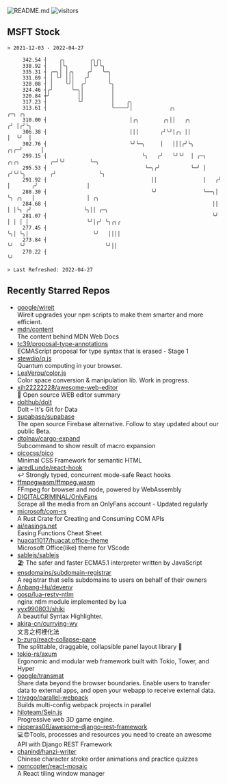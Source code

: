 ![README.md](https://github.com/Gerhut/Gerhut/workflows/README.md/badge.svg)
![visitors](https://visitors.vercel.app/Gerhut/Gerhut?token=8cf69d1f6813d272ef062726b6070c9be4ff72038cfe5a7ded7384a8da65d866)

## MSFT Stock

```
> 2021-12-03 - 2022-04-27

     342.54 ┤    ╭╮        ╭╮╭╮                                                                                  
     338.92 ┤    │╰╮       │╰╯╰╮                                                                                 
     335.31 ┤ ╭─╮│ │╭╮    ╭╯   ╰─╮                                                                               
     331.69 ┤ │ ╰╯ │││   ╭╯      │                                                                               
     328.08 ┤ │    ╰╯│  ╭╯       ╰╮                                                                              
     324.46 ┤╭╯      ╰─╮│         │                                                                              
     320.84 ┼╯         ││         │                                                                              
     317.23 ┤          ╰╯         │    ╭╮                                                                        
     313.61 ┤                     ╰────╯│            ╭╮                                    ╭─╮ ╭╮                
     310.00 ┤                           │╭╮        ╭╮││   ╭╮                              ╭╯ │╭╯╰╮               
     306.38 ┤                           │││       ╭╯╰╯│╭╮ ││                              │  ╰╯  │               
     302.76 ┤                           ╰╯╰─╮     │   │││╭╯╰╮                         ╭╮╭─╯      │               
     299.15 ┤                               ╰╮   ╭╯   ╰╯╰╯  │ ╭─╮     ╭╮╭╮          ╭─╯╰╯        ╰─╮             
     295.53 ┤                                ╰─╮╭╯          ╰─╯ │    ╭╯╰╯╰╮        ╭╯              ╰╮            
     291.92 ┤                                  ││               │   ╭╯    │       ╭╯                │            
     288.30 ┤                                  ╰╯               ╰──╮│     ╰╮ ╭╮   │                 │ ╭╮         
     284.68 ┤                                                      ││      │ │╰╮ ╭╯                 ╰╮││ ╭─╮     
     281.07 ┤                                                      ╰╯      │ │ │ │                   ╰╯│╭╯ ╰╮╭╮╭ 
     277.45 ┤                                                              ╰╮│ ╰╮│                     ╰╯   ││││ 
     273.84 ┤                                                               ╰╯  ╰╯                          ╰╯││ 
     270.22 ┤                                                                                                 ╰╯ 

> Last Refreshed: 2022-04-27
```

## Recently Starred Repos

- [google/wireit](https://github.com/google/wireit)  
  Wireit upgrades your npm scripts to make them smarter and more efficient.
- [mdn/content](https://github.com/mdn/content)  
  The content behind MDN Web Docs
- [tc39/proposal-type-annotations](https://github.com/tc39/proposal-type-annotations)  
  ECMAScript proposal for type syntax that is erased - Stage 1
- [stewdio/q.js](https://github.com/stewdio/q.js)  
  Quantum computing in your browser.
- [LeaVerou/color.js](https://github.com/LeaVerou/color.js)  
  Color space conversion & manipulation lib. Work in progress.
- [xjh22222228/awesome-web-editor](https://github.com/xjh22222228/awesome-web-editor)  
  🔨  Open source WEB editor summary
- [dolthub/dolt](https://github.com/dolthub/dolt)  
  Dolt – It's Git for Data
- [supabase/supabase](https://github.com/supabase/supabase)  
  The open source Firebase alternative. Follow to stay updated about our public Beta.
- [dtolnay/cargo-expand](https://github.com/dtolnay/cargo-expand)  
  Subcommand to show result of macro expansion
- [picocss/pico](https://github.com/picocss/pico)  
  Minimal CSS Framework for semantic HTML
- [jaredLunde/react-hook](https://github.com/jaredLunde/react-hook)  
  ↩ Strongly typed, concurrent mode-safe React hooks
- [ffmpegwasm/ffmpeg.wasm](https://github.com/ffmpegwasm/ffmpeg.wasm)  
  FFmpeg for browser and node, powered by WebAssembly
- [DIGITALCRIMINAL/OnlyFans](https://github.com/DIGITALCRIMINAL/OnlyFans)  
  Scrape all the media from an OnlyFans account - Updated regularly
- [microsoft/com-rs](https://github.com/microsoft/com-rs)  
  A Rust Crate for Creating and Consuming COM APIs
- [ai/easings.net](https://github.com/ai/easings.net)  
  Easing Functions Cheat Sheet
- [huacat1017/huacat.office-theme](https://github.com/huacat1017/huacat.office-theme)  
  Microsoft Office(like) theme for VScode
- [sablejs/sablejs](https://github.com/sablejs/sablejs)  
  🏖️ The safer and faster ECMA5.1 interpreter written by JavaScript
- [ensdomains/subdomain-registrar](https://github.com/ensdomains/subdomain-registrar)  
  A registrar that sells subdomains to users on behalf of their owners
- [Anbang-Hu/devenv](https://github.com/Anbang-Hu/devenv)  
- [gosp/lua-resty-ntlm](https://github.com/gosp/lua-resty-ntlm)  
  nginx ntlm module implemented by lua
- [yyx990803/shiki](https://github.com/yyx990803/shiki)  
  A beautiful Syntax Highlighter.
- [akira-cn/currying-wy](https://github.com/akira-cn/currying-wy)  
  文言之柯裡化法
- [b-zurg/react-collapse-pane](https://github.com/b-zurg/react-collapse-pane)  
  The splittable, draggable, collapsible panel layout library 🎉
- [tokio-rs/axum](https://github.com/tokio-rs/axum)  
  Ergonomic and modular web framework built with Tokio, Tower, and Hyper
- [google/transmat](https://github.com/google/transmat)  
  Share data beyond the browser boundaries. Enable users to transfer data to external apps, and open your webapp to receive external data.
- [trivago/parallel-webpack](https://github.com/trivago/parallel-webpack)  
  Builds multi-config webpack projects in parallel
- [hiloteam/Sein.js](https://github.com/hiloteam/Sein.js)  
  Progressive web 3D game engine.
- [nioperas06/awesome-django-rest-framework](https://github.com/nioperas06/awesome-django-rest-framework)  
   💻😍Tools, processes and resources you need to create an awesome API with Django REST Framework
- [chanind/hanzi-writer](https://github.com/chanind/hanzi-writer)  
  Chinese character stroke order animations and practice quizzes
- [nomcopter/react-mosaic](https://github.com/nomcopter/react-mosaic)  
  A React tiling window manager
